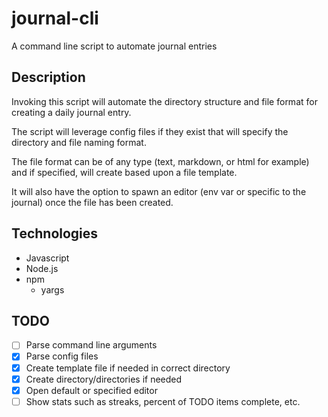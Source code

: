 # journal-cli
A command line script to automate journal entries


## Description
Invoking this script will automate the directory structure and file format for creating a daily journal entry.

The script will leverage config files if they exist that will specify the directory and file naming format. 

The file format can be of any type (text, markdown, or html for example) and if specified, will create based upon a file template.

It will also have the option to spawn an editor (env var or specific to the journal) once the file has been created.

## Technologies

- Javascript
- Node.js
- npm
  - yargs

## TODO
- [ ] Parse command line arguments
- [x] Parse config files
- [x] Create template file if needed in correct directory
- [x] Create directory/directories if needed
- [x] Open default or specified editor
- [ ] Show stats such as streaks, percent of TODO items complete, etc.
